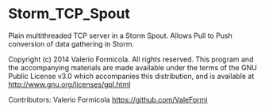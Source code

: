 Storm_TCP_Spout
===============

Plain multithreaded TCP server in a Storm Spout. Allows Pull to Push conversion of data gathering in Storm.




Copyright (c) 2014 Valerio Formicola.
All rights reserved. This program and the accompanying materials
are made available under the terms of the GNU Public License v3.0
which accompanies this distribution, and is available at
http://www.gnu.org/licenses/gpl.html
 
Contributors:
Valerio Formicola
https://github.com/ValeFormi

